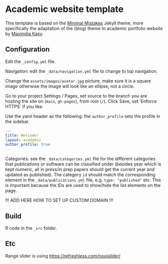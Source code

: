 # Academic website template

This template is based on the [Minimal Mistakes](https://mmistakes.github.io/minimal-mistakes/) Jekyll theme, more specifically the adaptation of the (blog) theme to academic portfolio website by [Maximilia Kasy](https://github.com/maxkasy/home).

## Configuration

Edit the `_config.yml` file.

Navigation: edit the `_data/navigation.yml` file to change to top navigation.

Change the `assets/images/avatar.jpg` picture, make sure it is a square image otherwise the image will look like an ellipse, not a circle.

Go to your project Settings / Pages, set source to the branch you are hosting the site on (`main`, `gh-pages`), from root (`/`). Click Save, set 'Enforce HTTPS` if you like.

Use the yaml header as the following: the `author_profile` sets the profile in the sidebar.

```yaml
---
title: Welcome!
layout: academic
author_profile: true
---
```

Categories: see the `_data/categories.yml` file for the different categories that publications or software can be classified under (besides year which is kept numeric, all in press/in prep papers should get the current year and updated as published). The category `id` should match the corresponding element in the `_data/publications.yml` file, e.g. `type: "published"` etc. This is important because the IDs are used to show/hide the list elements on the page.


!!! ADD HERE HOW TO SET UP CUSTOM DOMAIN !!!

## Build

R code in the `_src` folder.

## Etc

Range slider is using <https://refreshless.com/nouislider/>
